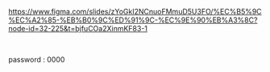 https://www.figma.com/slides/zYoGkI2NCnuoFMmuD5U3FO/%EC%B5%9C%EC%A2%85-%EB%B0%9C%ED%91%9C-%EC%9E%90%EB%A3%8C?node-id=32-225&t=bjfuCOa2XinmKF83-1
 
<br>

password : 0000
